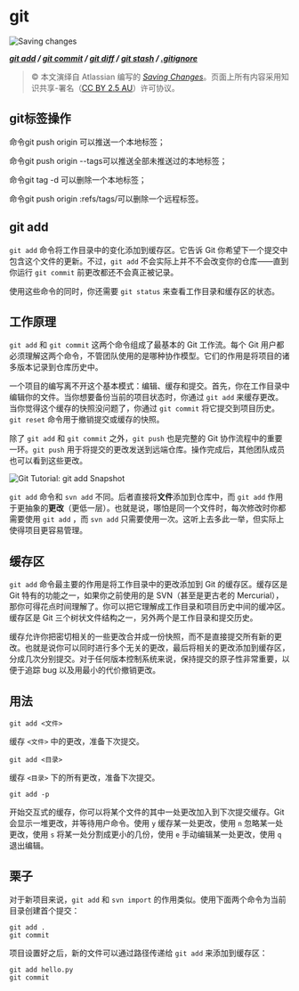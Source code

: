 



# git

![Saving changes](https://wac-cdn.atlassian.com/dam/jcr:75f75cb6-a6ab-4f0b-ab29-e366914f513c/hero.svg?cdnVersion=kg)

***[git add](2.3.1-git_add.md) / [git commit](2.3.2-git_commit.md) / [git diff](2.3.3-git_diff.md) / [git stash](2.3.4-git_stash.md) / [.gitignore](2.3.5-git_ignore.md)***


>
> ©️ 本文演绎自 Atlassian 编写的 [_Saving Changes_](https://www.atlassian.com/git/tutorials/saving-changes)。页面上所有内容采用知识共享-署名（[CC BY 2.5 AU](http://creativecommons.org/licenses/by/2.5/au/deed.zh)）许可协议。

## git标签操作

命令git push origin <tagname>可以推送一个本地标签；

命令git push origin --tags可以推送全部未推送过的本地标签；

命令git tag -d <tagname>可以删除一个本地标签；

命令git push origin :refs/tags/<tagname>可以删除一个远程标签。


## git add

`git add` 命令将工作目录中的变化添加到缓存区。它告诉 Git 你希望下一个提交中包含这个文件的更新。不过，`git add` 不会实际上并不不会改变你的仓库——直到你运行 `git commit` 前更改都还不会真正被记录。

使用这些命令的同时，你还需要 `git status` 来查看工作目录和缓存区的状态。

## 工作原理

`git add` 和 `git commit` 这两个命令组成了最基本的 Git 工作流。每个 Git 用户都必须理解这两个命令，不管团队使用的是哪种协作模型。它们的作用是将项目的诸多版本记录到仓库历史中。

一个项目的编写离不开这个基本模式：编辑、缓存和提交。首先，你在工作目录中编辑你的文件。当你想要备份当前的项目状态时，你通过 `git add` 来缓存更改。当你觉得这个缓存的快照没问题了，你通过 `git commit` 将它提交到项目历史。`git reset` 命令用于撤销提交或缓存的快照。

除了 `git add` 和 `git commit` 之外，`git push` 也是完整的 Git 协作流程中的重要一环。`git push` 用于将提交的更改发送到远端仓库。操作完成后，其他团队成员也可以看到这些更改。

![Git Tutorial: git add Snapshot](https://wac-cdn.atlassian.com/dam/jcr:0f27e004-f2f5-4890-921d-65fa77ba2774/01.svg)

`git add` 命令和 `svn add` 不同。后者直接将**文件**添加到仓库中，而 `git add` 作用于更抽象的**更改**（更低一层）。也就是说，哪怕是同一个文件时，每次修改时你都需要使用 `git add` ，而 `svn add` 只需要使用一次。这听上去多此一举，但实际上使得项目更容易管理。

## 缓存区

`git add` 命令最主要的作用是将工作目录中的更改添加到 Git 的缓存区。缓存区是 Git 特有的功能之一，如果你之前使用的是 SVN（甚至是更古老的 Mercurial），那你可得花点时间理解了。你可以把它理解成工作目录和项目历史中间的缓冲区。缓存区是 Git 三个树状文件结构之一，另外两个是工作目录和提交历史。

缓存允许你把密切相关的一些更改合并成一份快照，而不是直接提交所有新的更改。也就是说你可以同时进行多个无关的更改，最后将相关的更改添加到缓存区，分成几次分别提交。对于任何版本控制系统来说，保持提交的原子性非常重要，以便于追踪 bug 以及用最小的代价撤销更改。

## 用法

```
git add <文件>
```

缓存 `<文件>` 中的更改，准备下次提交。

```
git add <目录>
```

缓存 `<目录>` 下的所有更改，准备下次提交。

```
git add -p
```

开始交互式的缓存，你可以将某个文件的其中一处更改加入到下次提交缓存。Git 会显示一堆更改，并等待用户命令。使用 `y` 缓存某一处更改，使用 `n` 忽略某一处更改，使用 `s` 将某一处分割成更小的几份，使用 `e` 手动编辑某一处更改，使用  `q` 退出编辑。

## 栗子

对于新项目来说，`git add` 和 `svn import` 的作用类似。使用下面两个命令为当前目录创建首个提交：

```
git add .
git commit
```

项目设置好之后，新的文件可以通过路径传递给 `git add` 来添加到缓存区：

```
git add hello.py
git commit
```

